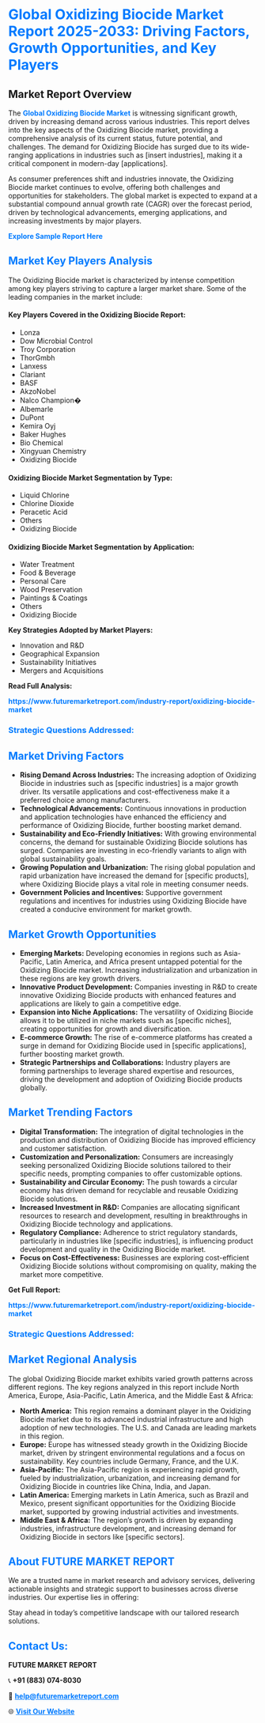 <h1 style="color: #007BFF;">Global Oxidizing Biocide Market Report 2025-2033: Driving Factors, Growth Opportunities, and Key Players</h1>

<section id="overview">
<h2>Market Report Overview</h2>
<p>The <a href="https://www.futuremarketreport.com/industry-report/oxidizing-biocide-market" style="color: #007BFF; text-decoration: none;"><strong>Global Oxidizing Biocide Market</strong></a> is witnessing significant growth, driven by increasing demand across various industries. This report delves into the key aspects of the Oxidizing Biocide market, providing a comprehensive analysis of its current status, future potential, and challenges. The demand for Oxidizing Biocide has surged due to its wide-ranging applications in industries such as [insert industries], making it a critical component in modern-day [applications].</p>
<p>As consumer preferences shift and industries innovate, the Oxidizing Biocide market continues to evolve, offering both challenges and opportunities for stakeholders. The global market is expected to expand at a substantial compound annual growth rate (CAGR) over the forecast period, driven by technological advancements, emerging applications, and increasing investments by major players.</p>
</section>

<section id="overview">
<p><a href="https://www.futuremarketreport.com/request-sample/reportId=99198" style="color: #007BFF; text-decoration: none;"><strong>Explore Sample Report Here</strong></a></p>
</section>

<section id="key-players">
<h2 style="color: #007BFF;">Market Key Players Analysis</h2>
<p>The Oxidizing Biocide market is characterized by intense competition among key players striving to capture a larger market share. Some of the leading companies in the market include:</p>
<h4>Key Players Covered in the Oxidizing Biocide Report:</h4>
<ul><li>Lonza</li><li>Dow Microbial Control</li><li>Troy Corporation</li><li>ThorGmbh</li><li>Lanxess</li><li>Clariant</li><li>BASF</li><li>AkzoNobel</li><li>Nalco Champion�</li><li>Albemarle</li><li>DuPont</li><li>Kemira Oyj</li><li>Baker Hughes</li><li>Bio Chemical</li><li>Xingyuan Chemistry</li><li>Oxidizing Biocide</li></ul>
<h4>Oxidizing Biocide Market Segmentation by Type:</h4>
<ul><li>Liquid Chlorine</li><li>Chlorine Dioxide</li><li>Peracetic Acid</li><li>Others</li><li>Oxidizing Biocide</li></ul>

<h4>Oxidizing Biocide Market Segmentation by Application:</h4>
<ul><li>Water Treatment</li><li>Food &amp; Beverage</li><li>Personal Care</li><li>Wood Preservation</li><li>Paintings &amp; Coatings</li><li>Others</li><li>Oxidizing Biocide</li></ul>
<p><strong>Key Strategies Adopted by Market Players:</strong></p>
<ul>
<li>Innovation and R&D</li>
<li>Geographical Expansion</li>
<li>Sustainability Initiatives</li>
<li>Mergers and Acquisitions</li>
</ul>
</section>

<section>
<p><strong>Read Full Analysis: </strong></p><a href="https://www.futuremarketreport.com/industry-report/oxidizing-biocide-market" style="color: #007BFF; text-decoration: none;"><strong>https://www.futuremarketreport.com/industry-report/oxidizing-biocide-market</strong></a>
<h3 style="color: #007BFF;">Strategic Questions Addressed:</h3>
</section>

<section id="driving-factors">
<h2 style="color: #007BFF;">Market Driving Factors</h2>
<ul>
<li><strong>Rising Demand Across Industries:</strong> The increasing adoption of Oxidizing Biocide in industries such as [specific industries] is a major growth driver. Its versatile applications and cost-effectiveness make it a preferred choice among manufacturers.</li>
<li><strong>Technological Advancements:</strong> Continuous innovations in production and application technologies have enhanced the efficiency and performance of Oxidizing Biocide, further boosting market demand.</li>
<li><strong>Sustainability and Eco-Friendly Initiatives:</strong> With growing environmental concerns, the demand for sustainable Oxidizing Biocide solutions has surged. Companies are investing in eco-friendly variants to align with global sustainability goals.</li>
<li><strong>Growing Population and Urbanization:</strong> The rising global population and rapid urbanization have increased the demand for [specific products], where Oxidizing Biocide plays a vital role in meeting consumer needs.</li>
<li><strong>Government Policies and Incentives:</strong> Supportive government regulations and incentives for industries using Oxidizing Biocide have created a conducive environment for market growth.</li>
</ul>
</section>

<section id="growth-opportunities">
<h2 style="color: #007BFF;">Market Growth Opportunities</h2>
<ul>
<li><strong>Emerging Markets:</strong> Developing economies in regions such as Asia-Pacific, Latin America, and Africa present untapped potential for the Oxidizing Biocide market. Increasing industrialization and urbanization in these regions are key growth drivers.</li>
<li><strong>Innovative Product Development:</strong> Companies investing in R&D to create innovative Oxidizing Biocide products with enhanced features and applications are likely to gain a competitive edge.</li>
<li><strong>Expansion into Niche Applications:</strong> The versatility of Oxidizing Biocide allows it to be utilized in niche markets such as [specific niches], creating opportunities for growth and diversification.</li>
<li><strong>E-commerce Growth:</strong> The rise of e-commerce platforms has created a surge in demand for Oxidizing Biocide used in [specific applications], further boosting market growth.</li>
<li><strong>Strategic Partnerships and Collaborations:</strong> Industry players are forming partnerships to leverage shared expertise and resources, driving the development and adoption of Oxidizing Biocide products globally.</li>
</ul>
</section>

<section id="trending-factors">
<h2 style="color: #007BFF;">Market Trending Factors</h2>
<ul>
<li><strong>Digital Transformation:</strong> The integration of digital technologies in the production and distribution of Oxidizing Biocide has improved efficiency and customer satisfaction.</li>
<li><strong>Customization and Personalization:</strong> Consumers are increasingly seeking personalized Oxidizing Biocide solutions tailored to their specific needs, prompting companies to offer customizable options.</li>
<li><strong>Sustainability and Circular Economy:</strong> The push towards a circular economy has driven demand for recyclable and reusable Oxidizing Biocide solutions.</li>
<li><strong>Increased Investment in R&D:</strong> Companies are allocating significant resources to research and development, resulting in breakthroughs in Oxidizing Biocide technology and applications.</li>
<li><strong>Regulatory Compliance:</strong> Adherence to strict regulatory standards, particularly in industries like [specific industries], is influencing product development and quality in the Oxidizing Biocide market.</li>
<li><strong>Focus on Cost-Effectiveness:</strong> Businesses are exploring cost-efficient Oxidizing Biocide solutions without compromising on quality, making the market more competitive.</li>
</ul>
</section>

<section>
<p><strong>Get Full Report: </strong></p><a href="https://www.futuremarketreport.com/industry-report/oxidizing-biocide-market" style="color: #007BFF; text-decoration: none;"><strong>https://www.futuremarketreport.com/industry-report/oxidizing-biocide-market</strong></a>
<h3 style="color: #007BFF;">Strategic Questions Addressed:</h3>
</section>


<section id="regional-analysis">
<h2 style="color: #007BFF;">Market Regional Analysis</h2>
<p>The global Oxidizing Biocide market exhibits varied growth patterns across different regions. The key regions analyzed in this report include North America, Europe, Asia-Pacific, Latin America, and the Middle East & Africa:</p>
<ul>
<li><strong>North America:</strong> This region remains a dominant player in the Oxidizing Biocide market due to its advanced industrial infrastructure and high adoption of new technologies. The U.S. and Canada are leading markets in this region.</li>
<li><strong>Europe:</strong> Europe has witnessed steady growth in the Oxidizing Biocide market, driven by stringent environmental regulations and a focus on sustainability. Key countries include Germany, France, and the U.K.</li>
<li><strong>Asia-Pacific:</strong> The Asia-Pacific region is experiencing rapid growth, fueled by industrialization, urbanization, and increasing demand for Oxidizing Biocide in countries like China, India, and Japan.</li>
<li><strong>Latin America:</strong> Emerging markets in Latin America, such as Brazil and Mexico, present significant opportunities for the Oxidizing Biocide market, supported by growing industrial activities and investments.</li>
<li><strong>Middle East & Africa:</strong> The region’s growth is driven by expanding industries, infrastructure development, and increasing demand for Oxidizing Biocide in sectors like [specific sectors].</li>
</ul>
</section>

<footer>
<h2 style="color: #007BFF;">About FUTURE MARKET REPORT</h2>
<p>We are a trusted name in market research and advisory services, delivering actionable insights and strategic support to businesses across diverse industries. Our expertise lies in offering:</p>

<p>Stay ahead in today’s competitive landscape with our tailored research solutions.</p>

<h2 style="color: #007BFF;">Contact Us:</h2>
<p><strong>FUTURE MARKET REPORT</strong></p>
<p>📞 <strong>+91 (883) 074-8030</strong></p>
<p>📧 <strong><a href="mailto:help@futuremarketreport.com" style="color: #007BFF;">help@futuremarketreport.com</a></strong></p>
<p>🌐 <strong><a href="https://www.futuremarketreport.com/" style="color: #007BFF;">Visit Our Website</a></strong></p>
</footer>